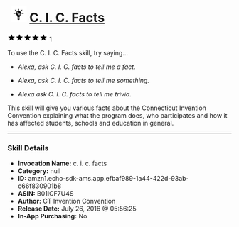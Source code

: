 # &nbsp;<img src="skill_icon" alt="C. I. C. Facts icon" width="36"> [C. I. C. Facts](http://alexa.amazon.com/#skills/amzn1.echo-sdk-ams.app.efbaf989-1a44-422d-93ab-c66f830901b8)
![5 stars](../../images/ic_star_black_18dp_1x.png)![5 stars](../../images/ic_star_black_18dp_1x.png)![5 stars](../../images/ic_star_black_18dp_1x.png)![5 stars](../../images/ic_star_black_18dp_1x.png)![5 stars](../../images/ic_star_black_18dp_1x.png) 1

To use the C. I. C. Facts skill, try saying...

* *Alexa, ask C. I. C. facts to tell me a fact.*

* *Alexa, ask C. I. C. facts to tell me something.*

* *Alexa ask C. I. C. facts to tell me trivia.*

This skill will give you various facts about the Connecticut Invention Convention explaining what the program does, who participates and how it has affected students, schools and education in general.

***

### Skill Details

* **Invocation Name:** c. i. c. facts
* **Category:** null
* **ID:** amzn1.echo-sdk-ams.app.efbaf989-1a44-422d-93ab-c66f830901b8
* **ASIN:** B01ICF7U4S
* **Author:** CT Invention Convention
* **Release Date:** July 26, 2016 @ 05:56:25
* **In-App Purchasing:** No
